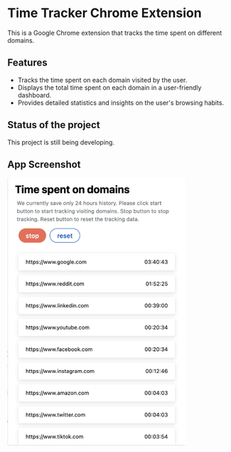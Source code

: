 # Time Tracker Chrome Extension

This is a Google Chrome extension that tracks the time spent on different domains.

## Features

- Tracks the time spent on each domain visited by the user.
- Displays the total time spent on each domain in a user-friendly dashboard.
- Provides detailed statistics and insights on the user's browsing habits.

## Status of the project

This project is still being developing.

## App Screenshot
<img src="./screenshots/main-screen.png" width="400" >

